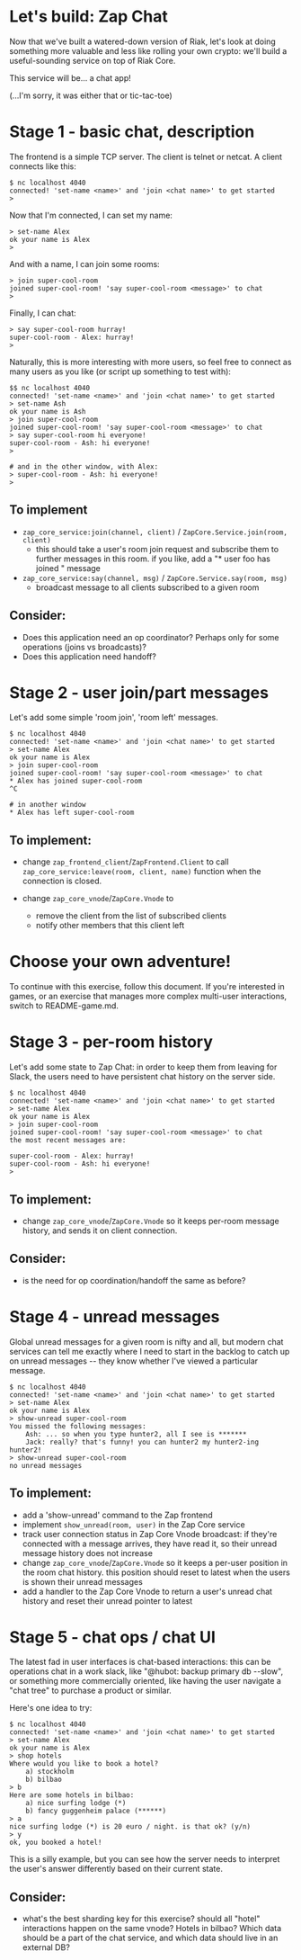 # Let's build: Zap Chat

Now that we've built a watered-down version of Riak, let's look at doing
something more valuable and less like rolling your own crypto: we'll build
a useful-sounding service on top of Riak Core.

This service will be... a chat app!

(...I'm sorry, it was either that or tic-tac-toe)

# Stage 1 - basic chat, description
The frontend is a simple TCP server. The client is telnet or netcat. A client
connects like this:

    $ nc localhost 4040
    connected! 'set-name <name>' and 'join <chat name>' to get started
    >

Now that I'm connected, I can set my name:

    > set-name Alex
    ok your name is Alex
    > 

And with a name, I can join some rooms:

    > join super-cool-room
    joined super-cool-room! 'say super-cool-room <message>' to chat
    >

Finally, I can chat:

    > say super-cool-room hurray!
    super-cool-room - Alex: hurray!
    >

Naturally, this is more interesting with more users, so feel free to connect as
many users as you like (or script up something to test with):

    $$ nc localhost 4040
    connected! 'set-name <name>' and 'join <chat name>' to get started
    > set-name Ash
    ok your name is Ash
    > join super-cool-room
    joined super-cool-room! 'say super-cool-room <message>' to chat
    > say super-cool-room hi everyone!
    super-cool-room - Ash: hi everyone!
    >

    # and in the other window, with Alex:
    > super-cool-room - Ash: hi everyone!
    >

## To implement

* `zap_core_service:join(channel, client)` / `ZapCore.Service.join(room, client)`
    * this should take a user's room join request and subscribe them to
      further messages in this room. if you like, add a "* user foo has joined <room>" message
* `zap_core_service:say(channel, msg)` / `ZapCore.Service.say(room, msg)` 
    * broadcast message to all clients subscribed to a given room

## Consider:

* Does this application need an op coordinator? Perhaps only for some operations (joins vs broadcasts)?
* Does this application need handoff?

# Stage 2 - user join/part messages
Let's add some simple 'room join', 'room left' messages.

    $ nc localhost 4040
    connected! 'set-name <name>' and 'join <chat name>' to get started
    > set-name Alex
    ok your name is Alex
    > join super-cool-room
    joined super-cool-room! 'say super-cool-room <message>' to chat
    * Alex has joined super-cool-room
    ^C

    # in another window
    * Alex has left super-cool-room

## To implement:

* change `zap_frontend_client`/`ZapFrontend.Client` to call
  `zap_core_service:leave(room, client, name)` function when the connection is
  closed.

* change `zap_core_vnode`/`ZapCore.Vnode` to 
    * remove the client from the list of subscribed clients
    * notify other members that this client left

# Choose your own adventure!

To continue with this exercise, follow this document. If you're interested
in games, or an exercise that manages more complex multi-user interactions, switch to
README-game.md.


# Stage 3 - per-room history

Let's add some state to Zap Chat: in order to keep them from leaving for Slack, the users
need to have persistent chat history on the server side.

    $ nc localhost 4040
    connected! 'set-name <name>' and 'join <chat name>' to get started
    > set-name Alex
    ok your name is Alex
    > join super-cool-room
    joined super-cool-room! 'say super-cool-room <message>' to chat
    the most recent messages are:

    super-cool-room - Alex: hurray!
    super-cool-room - Ash: hi everyone!
    >

## To implement:
* change `zap_core_vnode`/`ZapCore.Vnode` so it keeps per-room message history,
  and sends it on client connection.

## Consider:
* is the need for op coordination/handoff the same as before? 

# Stage 4 - unread messages

Global unread messages for a given room is nifty and all, but modern chat
services can tell me exactly where I need to start in the backlog to catch up
on unread messages -- they know whether I've viewed a particular message.

    $ nc localhost 4040
    connected! 'set-name <name>' and 'join <chat name>' to get started
    > set-name Alex
    ok your name is Alex
    > show-unread super-cool-room
    You missed the following messages:
        Ash: ... so when you type hunter2, all I see is *******
        Jack: really? that's funny! you can hunter2 my hunter2-ing hunter2!
    > show-unread super-cool-room
    no unread messages

## To implement:
* add a 'show-unread' command to the Zap frontend
* implement `show_unread(room, user)` in the Zap Core service
* track user connection status in Zap Core Vnode broadcast: if they're connected with
  a message arrives, they have read it, so their unread message history does
  not increase
* change `zap_core_vnode`/`ZapCore.Vnode` so it keeps a per-user position in
  the room chat history. this position should reset to latest when the users is
  shown their unread messages
* add a handler to the Zap Core Vnode to return a user's unread chat history
  and reset their unread pointer to latest

# Stage 5 - chat ops / chat UI

The latest fad in user interfaces is chat-based interactions: this can be
operations chat in a work slack, like "@hubot: backup primary db --slow", or
something more commercially oriented, like having the user navigate a "chat
tree" to purchase a product or similar. 

Here's one idea to try:

    $ nc localhost 4040
    connected! 'set-name <name>' and 'join <chat name>' to get started
    > set-name Alex
    ok your name is Alex
    > shop hotels
    Where would you like to book a hotel?
        a) stockholm
        b) bilbao
    > b
    Here are some hotels in bilbao:
        a) nice surfing lodge (*)
        b) fancy guggenheim palace (******)
    > a
    nice surfing lodge (*) is 20 euro / night. is that ok? (y/n)
    > y
    ok, you booked a hotel!

This is a silly example, but you can see how the server needs to interpret the
user's answer differently based on their current state.

## Consider: 
* what's the best sharding key for this exercise? should all "hotel" interactions
  happen on the same vnode? Hotels in bilbao? Which data should be a part of
  the chat service, and which data should live in an external DB?
